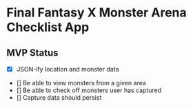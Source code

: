 # Final Fantasy X Monster Arena Checklist App
## MVP Status

- [x] JSON-ify location and monster data
- [] Be able to view monsters from a given area
- [] Be able to check off monsters user has captured
- [] Capture data should persist 
